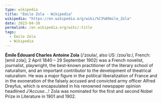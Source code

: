 ```yaml
---
type: wikipedia
title: "Émile Zola - Wikipedia"
wikipedia: "https://en.wikipedia.org/wiki/%C3%89mile_Zola"
date: 2023-04-30
permalink: /en.wikipedia.org/wiki/:title
tags:
  - Émile Zola
  - Wikipedia
---
```

**Émile Édouard Charles Antoine Zola** (/ˈzoʊlə/, also US: /zoʊˈlɑː/, French: [emil zɔla]; 2 April 1840 – 29 September 1902) was a French novelist, journalist, playwright, the best-known practitioner of the literary school of naturalism, and an important contributor to the development of theatrical naturalism. He was a major figure in the political liberalization of France and in the exoneration of the falsely accused and convicted army officer Alfred Dreyfus, which is encapsulated in his renowned newspaper opinion headlined *J'Accuse…!*  Zola was nominated for the first and second Nobel Prize in Literature in 1901 and 1902.
